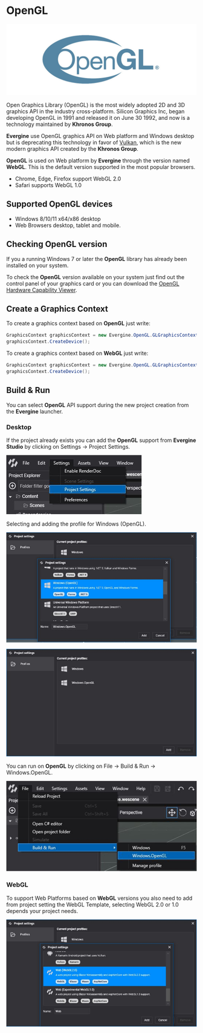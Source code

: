# OpenGL

![OpenGL API](images/opengl.jpg)

Open Graphics Library (OpenGL) is the most widely adopted 2D and 3D graphics API in the industry cross-platform.
Silicon Graphics Inc, began developing OpenGL in 1991 and released it on June 30 1992, and now is a technology maintained by **Khronos Group**.

**Evergine** use OpenGL graphics API on Web platform and Windows desktop but is deprecating this technology in favor of [Vulkan](vulkan.md), which is the new modern graphics API created by the **Khronos Group**.

**OpenGL** is used on Web platform by **Evergine** through the version named **WebGL**. This is the default version supported in the most popular browsers.

* Chrome, Edge, Firefox support WebGL 2.0
* Safari supports WebGL 1.0

## Supported OpenGL devices

* Windows 8/10/11 x64/x86 desktop
* Web Browsers desktop, tablet and mobile.

## Checking OpenGL version

If you a running Windows 7 or later the **OpenGL** library has already been installed on your system.

To check the **OpenGL** version available on your system just find out the control panel of your graphics card or you can download the [OpenGL Hardware Capability Viewer](https://opengl.gpuinfo.org/download.php).

## Create a Graphics Context

To create a graphics context based on **OpenGL** just write:

```c#
GraphicsContext graphicsContext = new Evergine.OpenGL.GLGraphicsContext();
graphicsContext.CreateDevice();
```

To create a graphics context based on **WebGL** just write:

```c#
GraphicsContext graphicsContext = new Evergine.OpenGL.GLGraphicsContext(GraphicsBackend.WebGL2);
graphicsContext.CreateDevice();
```

## Build & Run

You can select **OpenGL** API support during the new project creation from the **Evergine** launcher.

### Desktop

If the project already exists you can add the **OpenGL** support from **Evergine Studio** by clicking on Settings -> Project Settings.

![Settings](images/dx12_support_0.jpg)

Selecting and adding the profile for Windows (OpenGL).

![Settings](images/gl_support_1.jpg)

![Settings](images/gl_support_2.jpg)

You can run on **OpenGL** by clicking on File -> Build & Run -> Windows.OpenGL.

![Settings](images/gl_support_3.jpg)

### WebGL

To support Web Platforms based on **WebGL** versions you also need to add from project setting the WebGL Template, selecting WebGL 2.0 or 1.0 depends your project needs.

![Settings](images/gl_support_4.jpg)